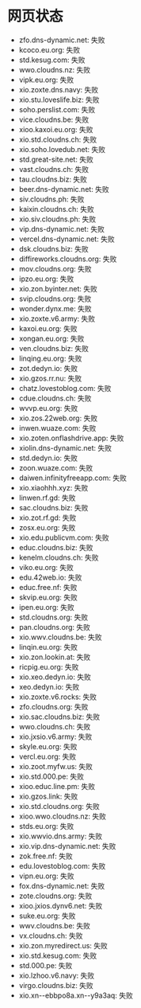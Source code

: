 # 网页状态
- zfo.dns-dynamic.net: 失败
- kcoco.eu.org: 失败
- std.kesug.com: 失败
- wwo.cloudns.nz: 失败
- vipk.eu.org: 失败
- xio.zoxte.dns.navy: 失败
- xio.stu.loveslife.biz: 失败
- soho.perslist.com: 失败
- vice.cloudns.be: 失败
- xioo.kaxoi.eu.org: 失败
- xio.std.cloudns.ch: 失败
- xio.soho.lovedub.net: 失败
- std.great-site.net: 失败
- vast.cloudns.ch: 失败
- tau.cloudns.biz: 失败
- beer.dns-dynamic.net: 失败
- siv.cloudns.ph: 失败
- kaixin.cloudns.ch: 失败
- xio.siv.cloudns.ph: 失败
- vip.dns-dynamic.net: 失败
- vercel.dns-dynamic.net: 失败
- dsk.cloudns.biz: 失败
- diffireworks.cloudns.org: 失败
- mov.cloudns.org: 失败
- ipzo.eu.org: 失败
- xio.zon.byinter.net: 失败
- svip.cloudns.org: 失败
- wonder.dynx.me: 失败
- xio.zoxte.v6.army: 失败
- kaxoi.eu.org: 失败
- xongan.eu.org: 失败
- ven.cloudns.biz: 失败
- linqing.eu.org: 失败
- zot.dedyn.io: 失败
- xio.gzos.rr.nu: 失败
- chatz.lovestoblog.com: 失败
- cdue.cloudns.ch: 失败
- wvvp.eu.org: 失败
- xio.zos.22web.org: 失败
- inwen.wuaze.com: 失败
- xio.zoten.onflashdrive.app: 失败
- xiolin.dns-dynamic.net: 失败
- std.dedyn.io: 失败
- zoon.wuaze.com: 失败
- daiwen.infinityfreeapp.com: 失败
- xio.xiaohhh.xyz: 失败
- linwen.rf.gd: 失败
- sac.cloudns.biz: 失败
- xio.zot.rf.gd: 失败
- zosx.eu.org: 失败
- xio.edu.publicvm.com: 失败
- educ.cloudns.biz: 失败
- kenelm.cloudns.ch: 失败
- viko.eu.org: 失败
- edu.42web.io: 失败
- educ.free.nf: 失败
- skvip.eu.org: 失败
- ipen.eu.org: 失败
- std.cloudns.org: 失败
- pan.cloudns.org: 失败
- xio.wwv.cloudns.be: 失败
- linqin.eu.org: 失败
- xio.zon.lookin.at: 失败
- ricpig.eu.org: 失败
- xio.xeo.dedyn.io: 失败
- xeo.dedyn.io: 失败
- xio.zoxte.v6.rocks: 失败
- zfo.cloudns.org: 失败
- xio.sac.cloudns.biz: 失败
- wwo.cloudns.ch: 失败
- xio.jxsio.v6.army: 失败
- skyle.eu.org: 失败
- vercl.eu.org: 失败
- xio.zoot.myfw.us: 失败
- xio.std.000.pe: 失败
- xioo.educ.line.pm: 失败
- xio.gzos.link: 失败
- xio.std.cloudns.org: 失败
- xioo.wwo.cloudns.nz: 失败
- stds.eu.org: 失败
- xio.wwvio.dns.army: 失败
- xio.vip.dns-dynamic.net: 失败
- zok.free.nf: 失败
- edu.lovestoblog.com: 失败
- vipn.eu.org: 失败
- fox.dns-dynamic.net: 失败
- zote.cloudns.org: 失败
- xioo.jxios.dynv6.net: 失败
- suke.eu.org: 失败
- wwv.cloudns.be: 失败
- vx.cloudns.ch: 失败
- xio.zon.myredirect.us: 失败
- xio.std.kesug.com: 失败
- std.000.pe: 失败
- xio.lzhoo.v6.navy: 失败
- virgo.cloudns.biz: 失败
- xio.xn--ebbpo8a.xn--y9a3aq: 失败
